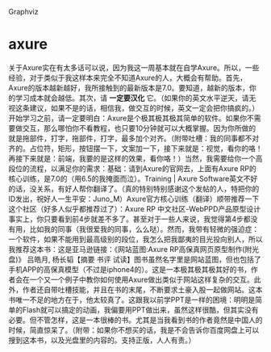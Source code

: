 Graphviz


# axure


关于Axure实在有太多话可以说，因为我这一周基本就在自学Axure。所以，一些经验，对于类似于我这样本来完全不知道Axure的人，大概会有帮助。首先，Axure的版本越新越好，我所接触到的最新版本是7.0。要知道，越新的版本，你的学习成本就会越低。其次，请 **一定要汉化** 它。（如果你的英文水平逆天，请无视这条建议，如果不是的话，相信我，做交互的时候，英文一定会把你搞疯的。）开始学习之前，请一定要明白：Axure是个极其极其极其简单的软件。如果你不需要做交互，那么哪怕你不看教程，也只要10分钟就可以大概掌握。因为你所做的就是拖部件，打字，拖部件，打字，最多加个对齐。（附带吐槽：我的同事都不对齐的。占位符，矩形，按钮摆一下，文案加一下，接下来就是：视觉，看你的咯！再接下来就是：前端，我要的是这样的效果，看你咯！）当然，我需要给你一个高段位的流程，以满足你的需求：基础：请到Axure的官网去，上面有Axure RP的核心训练，是7.0的（用6.5的我掩面而泣）。Training | Axure Software英文不好的话，没关系，有好人帮你翻译了。（真的特别特别感谢这个发帖的人，特把你的ID发出，祝好人一生平安：Juno_M）Axure官方核心训练（翻译）顺带推荐一下这个社区（好多人似乎都推荐过了）：Axure RP 中文社区-WebPPD产品原型设计事实上，你只要看到前4步就差不多了。甚至对于一些人来说，我觉得第4步都没有用，比如我的同事（我很爱我的同事，么么哒）。然而，我带有轻微的强迫症：一个软件，如果不能用到最高级别的段位，我怎么把我鄙夷的目光投向别人，所以我推荐这本书：这是亚马逊链接：《网站蓝图:Axure RP高保真网页原型制作(附光盘)》 吕皓月, 杨长韬【摘要 书评 试读】图书虽然名字里是网站蓝图，但也包括了手机APP的高保真模型（不过是iphone4的）。这是一本极其极其极其好的书，作者会在一个又一个例子中教你如何使用Axure做出类似于网站这样复杂的交互。此外，作者还自带吐槽技能，并且在书的末尾，不断要求土豪入股一起做网站。这本书唯一不足的地方在于，他太较真了。这跟我以前学PPT是一样的困境：明明是简单的Flash就可以搞定的动画，我偏要用PPT做出来，虽然这样很酷，但其实没有必要。但不管怎样，这是一本很棒的书。尤其是当我看到书的作者竟然是中国人的时候，简直惊呆了。（附带：如果你不想买的话，我是不会告诉你百度网盘上可以搜到这本书，以及光盘里的内容的。支持正版，人人有责。）
